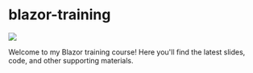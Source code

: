 # blazor-training

![](https://raw.githubusercontent.com/head-first-csharp/fourth-edition/master/Images/Head_First_CSharp_cover_glasses.png)

Welcome to my Blazor training course! Here you'll find the latest slides, code, and other supporting materials.

